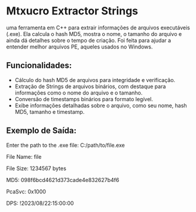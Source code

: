 
# Mtxucro Extractor Strings

uma ferramenta em C++ para extrair informações de arquivos executáveis (.exe). Ela calcula o hash MD5, mostra o nome, o tamanho do arquivo e ainda dá detalhes sobre o tempo de criação. Foi feita para ajudar a entender melhor arquivos PE, aqueles usados no Windows.

## Funcionalidades:
- Cálculo do hash MD5 de arquivos para integridade e verificação.
- Extração de Strings de arquivos binários, com destaque para informações como o nome do arquivo e o tamanho.
- Conversão de timestamps binários para formato legível.
- Exibe informações detalhadas sobre o arquivo, como seu nome, hash MD5, tamanho e timestamp.

## Exemplo de Saída:
Enter the path to the .exe file: C:/path/to/file.exe

File Name: file

File Size: 1234567 bytes

MD5: 098f6bcd4621d373cade4e832627b4f6

PcaSvc: 0x1000

DPS: !2023/08/22:15:00:00
